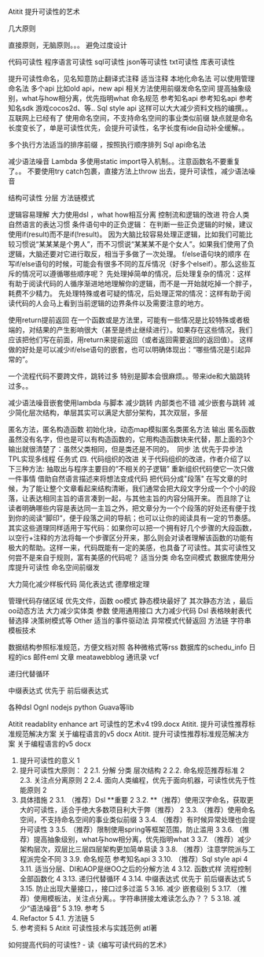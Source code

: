 Atitit 提升可读性的艺术 


几大原则

直接原则，无脑原则。。。
避免过度设计

代码可读性 程序语言可读性 sql可读性 json等可读性  txt可读性
库表可读性

提升可读性命名，见名知意防止翻译式注释
适当注释
本地化命名法
可以使用管理命名法 多个api 比如old api，new api
相关方法使用前缀发命名空间
提高抽象级别，what与how相分离，优先指明what
命名规范 参考知名api 
参考知名api  参考知名sdk 游戏cocos2d、等..
Sql style api
这样可以大大减少资料文档的编撰。。互联网上已经有了
使用命名空间，不支持命名空间的事业类似前缀
缺点就是命名长度变长了，单是可读性优先，会提升可读性，名字长度有ide自动补全缓解。。

多个执行方法适当的排序前缀 ，按照执行顺序排列
Sql api命名法

减少语法噪音
Lambda
多使用static import导入机制。。注意函数名不要重复了。。
不要使用try catch包裹，直接方法上throw 出去，提升可读性，减少语法噪音

结构可读性
分层
方法链模式

逻辑容易理解
大力使用dsl ，what how相互分离
控制流和逻辑的改进
符合人类自然语言的表达习惯
条件语句中的正负逻辑：
在判断一些正负逻辑的时候，建议使用if(result)而不是if(!result)。
因为大脑比较容易处理正逻辑，比如我们可能比较习惯说“某某某是个男人”，而不习惯说“某某某不是个女人”。如果我们使用了负逻辑，大脑还要对它进行取反，相当于多做了一次处理。
f/else语句块的顺序
在写if/else语句的时候，可能会有很多不同的互斥情况（好多个elseif）。那么这些互斥的情况可以遵循哪些顺序呢？
先处理掉简单的情况，后处理复杂的情况：这样有助于阅读代码的人循序渐进地地理解你的逻辑，而不是一开始就吃掉一个胖子，耗费不少精力。
先处理特殊或者可疑的情况，后处理正常的情况：这样有助于阅读代码的人会马上看到当前逻辑的边界条件以及需要注意的地方。

使用return提前返回
在一个函数或是方法里，可能有一些情况是比较特殊或者极端的，对结果的产生影响很大（甚至是终止继续进行）。如果存在这些情况，我们应该把他们写在前面，用return来提前返回（或者返回需要返回的返回值）。
这样做的好处是可以减少if/else语句的嵌套，也可以明确体现出：“哪些情况是引起异常的”。

 


一个流程代码不要跨文件，跳转过多
特别是脚本会很麻烦。。带来ide和大脑跳转过多。。

减少语法噪音嵌套使用lambda 与脚本
减少跳转  内部类也不错
减少嵌套与跳转
减少简化层次结构，单层其实可以满足大部分架构，其次双层，多层

匿名方法，匿名构造函数 初始化块，动态map模拟匿名类匿名方法 输出
匿名函数虽然没有名字，但也是可以有构造函数的，它用构造函数块来代替，那上面的3个输出就很清楚了：虽然父类相同，但是类还是不同的。 
同步 法  优先于异步法
TPL实现多线程 任务式
四. 代码组织的改进
关于代码组织的改进，作者介绍了以下三种方法:
抽取出与程序主要目的“不相关的子逻辑”
重新组织代码使它一次只做一件事情
借助自然语言描述来将想法变成代码
把代码分成"段落"
在写文章的时候，为了能让整个文章看起来结构清晰，我们通常会把大段文字分成一个个小的段落，让表达相同主旨的语言凑到一起，与其他主旨的内容分隔开来。
而且除了让读者明确哪些内容是表达同一主旨之外，把文章分为一个个段落的好处还有便于找到你的阅读“脚印”，便于段落之间的导航；也可以让你的阅读具有一定的节奏感。
其实这些道理同样适用于写代码：如果你可以把一个拥有好几个步骤的大段函数，以空行+注释的方法将每一个步骤区分开来，那么则会对读者理解该函数的功能有极大的帮助。这样一来，代码既能有一定的美感，也具备了可读性。其实可读性又何尝不是来自于规则，富有美感的代码呢？
 适当分类 命名空间模式
数据库使用分库提升可读性
命名空间前缀发

大力简化减少样板代码
简化表达式
德摩根定理

管理代码存储区域 优先文件，函数 oo模式
静态模块最好了
其次静态方法 ，最后oo动态方法
大力减少实体类
参数 使用通用接口   大力减少代码
Dsl
表格映射表代替选择 决策树模式等
Other
适当的事件驱动法
异常模式代替返回
方法链
字符串模板技术

数据结构参照标准规范，方便文档对照  各种微格式等rss
数据库的schedu_info
日程的ics
邮件eml
文章 meatawebblog
通讯录 vcf 

递归代替循环

中缀表达式  优先于 前后缀表达式


各种dsl
Ognl nodejs python
Guava等lib

Atitit readablity enhance art 可读性的艺术v4 t99.docx
Atitit. 提升可读性推荐标准规范解决方案 关于编程语言的v5 docx
Atitit. 提升可读性推荐标准规范解决方案 关于编程语言的v5 docx

1. 提升可读性的意义	1
2. 提升可读性大原则：	2
2.1. 分解 分类 层次结构	2
2.2. 命名规范推荐标准	2
2.3. 关注点分离原则	2
2.4. 面向人类编程，优先于面向机器，可读性优先于性能原则	2
3. 具体措施	2
3.1. （推荐）Dsl **重要	2
3.2. **（推荐）使用汉字命名，获取更大的可读性，适合于绝大多数项目利大于弊（推荐）	2
3.3. （推荐）使用命名空间，不支持命名空间的事业类似前缀	3
3.4. （推荐）有时候异常处理也会提升可读性	3
3.5. （推荐）限制使用spring等框架范围，防止滥用	3
3.6. （推荐）提高抽象级别，what与how相分离，优先指明what	3
3.7. （推荐）减少架构层次，双层比三层四层架构更加简单易读	3
3.8. （推荐）注意学院派与工程派完全不同	3
3.9. 命名规范 参考知名api	3
3.10. （推荐）Sql style api	4
3.11. 适当分层、DI和AOP是继OO之后的分解方法	4
3.12. 函数式样 流程控制全部函数化	4
3.13. 递归代替循环	4
3.14. 中缀表达式  优先于 前后缀表达式	5
3.15. 防止出现大量接口，，接口过多过滥	5
3.16. 减少 嵌套级别	5
3.17. （推荐）使用模板法，关注点分离。。字符串拼接太难读怎么办？？	5
3.18. 减少“语法噪音”	5
3.19. 参考	5
4. Refactor	5
4.1. 方法链	5
5. 参考资料	5
Atitit 可读性技术与实践范例 atl著

如何提高代码的可读性? - 读《编写可读代码的艺术》


